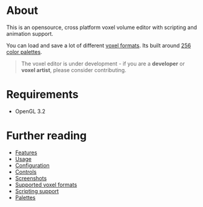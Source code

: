 # About

This is an opensource, cross platform voxel volume editor with scripting and animation support.

You can load and save a lot of different [voxel formats](../Formats.md). Its built around [256 color palettes](../Palette.md).

> The voxel editor is under development - if you are a **developer** or **voxel artist**, please consider contributing.

# Requirements

* OpenGL 3.2

# Further reading

* [Features](Features.md)
* [Usage](Usage.md)
* [Configuration](Configuration.md)
* [Controls](Controls.md)
* [Screenshots](Screenshots.md)
* [Supported voxel formats](../Formats.md)
* [Scripting support](../LUAScript.md)
* [Palettes](../Palette.md)
